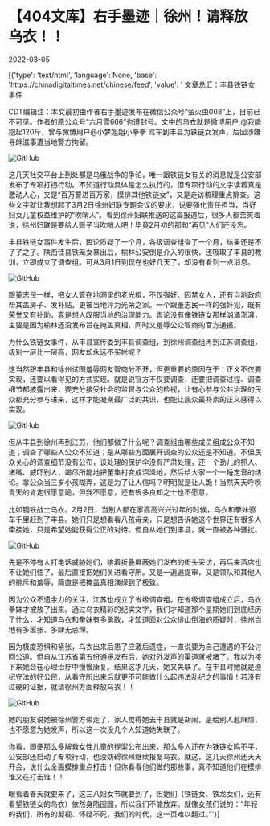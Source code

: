 # 【404文库】右手墨迹｜徐州！请释放乌衣！！

2022-03-05

[{'type': 'text/html', 'language': None, 'base': 'https://chinadigitaltimes.net/chinese/feed', 'value': ' 文章总汇：丰县铁链女事件

CDT编辑注：本文最初由作者右手墨迹发布在微信公众号“萤火虫008”上，目前已不可见。作者的原公众号“六月雪666”也遭封号。文中的乌衣就是微博用户 @我能抱起120斤，曾与微博用户@小梦姐姐小拳拳 驾车到丰县为铁链女发声，后因涉嫌寻衅滋事遭当地警方拘留。













![GitHub](https://chinadigitaltimes.net/chinese/files/2022/03/image-1646439480752.png)

这几天社交平台上到处都是乌俄战争的争论，唯一跟铁链女有关的消息就是公安部发布了专项打拐行动。不知道行动具体是怎么执行的，但专项行动的文字读着真是激动人心，又是“百万警进百万家，摸排其他铁链女”，又是走访梳理重点排查。这些文字就让我想起了3月2日徐州妇联专题会议的要求，说要强化责任担当，当好妇女儿童权益维护的“吹哨人”。看到徐州妇联推送的这篇报道后，很多人都苦笑着说，徐州妇联是要给人贩子当吹哨人吧！毕竟2月初的那句“再见”人们还没忘。

丰县铁链女事件发生后，舆论质疑了一个月，各级调查组查了一个月，结果还是不了了之了。陕西佳县铁笼女暴出后，榆林公安倒是介入的很快，还吸取了丰县的教训，立即成立了调查组。可从3月1日到现在也好几天了，却没有看到一点消息。

![GitHub](https://chinadigitaltimes.net/chinese/files/2022/03/image-1646439694319.png)

跟董志民一样，把女人管在地洞里的老光棍，不仅强奸、囚禁女人，还有当地政府帮其盖房子、发补贴，更被当地评为光荣之家。一个跟董志民一样的强奸犯，既有荣誉又有补助，真是想人叹服当地的治理能力。舆论没有像铁链女那样汹涌澎湃，主要是因为榆林还没发布旨在掩盖真相，同时又羞辱公众智商的官方通报。

为什么铁链女事件，从丰县宣传委到丰县调查组，到徐州调查组再到江苏调查组，级别一层比一层高，网友却永远不买帐呢？

这当然跟丰县和徐州试图羞辱网友智商分不开，但更重要的原因在于：正义不仅要实现，还要以看得见的方式实现。就是说官方不仅要调查，还要把调查过程、调查细节都披露出来，要充分接受社会的监督与公众的检视，让有心参与公共治理的民众都充分参与进来，这样才能凝聚最广泛的共识，也能让民众最朴素的正义感得以实现。

![GitHub](https://chinadigitaltimes.net/chinese/files/2022/03/image-1646439733108.png)

但从丰县到徐州再到江苏，他们都做了什么呢？调查组由哪些成员组成公众不知道；调查了哪些人公众不知道；是从哪些方面展开调查的公众还是不知道。不但民众关心的调查细节没有公布，该处理的保护伞没有严肃处理，还一个劲儿的抓人、堵嘴、威吓别人，竭尽所能地把董集村变成沼泽地，然后给大家一个一锤定音的结论。拿公众当三岁小孩糊弄，这是为了让人信吗？明明就是让人跪！当然天天呼唤青天的肯定很愿意跪，但我不愿意，还有很多良知之士也不愿意。

比如钢铁战士乌衣。2月2日，当别人都在家高高兴兴过年的时候，乌衣和拳妹驱车千里赶到了丰县。她们只是想看看八孩母亲，只是想告诉她这个世界还有很多人牵挂她，只是希望她能获得公正的对待。但自从她们到丰县，就一直被各种骚扰。

![GitHub](https://chinadigitaltimes.net/chinese/files/2022/03/post-677785-6222b1e5df992.png)

先是不停有人打电话威胁她们，接着折叠屏蔽她们发布的街头采访，再后来酒店也不让她们住了，最后直接把她们关进看守所。又是一遍遍提审，又是领队和其他人的排斥和羞辱，简直是把掩盖真相演绎到了极致。

因为公众不遗余力的关注，江苏也成立了省级调查组。在省级调查组成立后，乌衣拳妹才被放了出来。通过乌衣精彩的纪实文字，我们才知道那个星期她们到底经历了什么，才知道乌衣和拳妹有多勇敢，才知道面对公众排山倒海的质疑时，徐州当地有多嚣张、多肆无忌惮。

因为极度恐惧和紧张，乌衣出来后患了应激后遗症，一直说要为自己遭遇的不公讨回公道。但自从江苏省第五份通报发布后，她对外发声的渠道就被堵了。我以为接下来她会在心理治疗中慢慢康复。结果这才几天，她又失联了。在丰县时她就是遵纪守法的好公民，从看守所出来后就更不可能做什么起违法乱纪之的事情！若没有过硬的证据，就请徐州方面释放乌衣！！

![GitHub](https://chinadigitaltimes.net/chinese/files/2022/03/post-677785-6222b1e61cd4a.png)

她的朋友说她被徐州警方带走了，家人觉得她去丰县就是胡闹，是给别人惹麻烦，也不愿意为她发声，所以这一次没几个人知道她失联了。

你看，即便那么多解救女性儿童的提案公布出来，那么多人还在为铁链女鸣不平，公安部还启动了专项行动，也没妨碍徐州继续报复乌衣。就这，这几天徐州还天天开会，说什么全面摸排重点打击！但你看看他们做的那些事，真不知道他们在摸排谁又在打击谁！！

眼看着春天就要来了，这三八妇女节就要到了，但她们（铁链女、铁龙女们，还有看望铁链女的乌衣）依然身陷囹圄，所以我们不能放弃。就像女孩们说的：“年轻的我们，所有的凝视、怀疑不死，我们的时代，这一页难以翻过。”'}]
